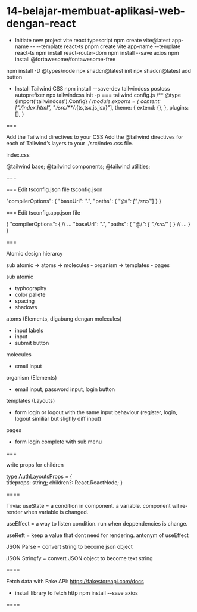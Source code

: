 # 14-belajar-membuat-aplikasi-web-dengan-react

- Initiate new project vite react typescript
npm create vite@latest app-name -- --template react-ts
pnpm create vite app-name --template react-ts
npm install react-router-dom
npm install --save axios
npm install @fortawesome/fontawesome-free

npm install -D @types/node
npx shadcn@latest init
npx shadcn@latest add button

- Install Tailwind CSS
npm install --save-dev tailwindcss postcss autoprefixer
npx tailwindcss init -p
===
tailwind.config.js
/** @type {import('tailwindcss').Config} */
module.exports = {
  content: ["./index.html", "./src/**/*.{ts,tsx,js,jsx}"],
  theme: {
    extend: {},
  },
  plugins: [],
}

===

Add the Tailwind directives to your CSS
Add the @tailwind directives for each of Tailwind’s layers to your ./src/index.css file.

index.css

@tailwind base;
@tailwind components;
@tailwind utilities;

===

===
Edit tsconfig.json file tsconfig.json

"compilerOptions": {
    "baseUrl": ".",
    "paths": {
      "@/*": ["./src/*"]
    }
  }

===
Edit tsconfig.app.json file

{
  "compilerOptions": {
    // ...
    "baseUrl": ".",
    "paths": {
      "@/*": [
        "./src/*"
      ]
    }
    // ...
  }
}

===

Atomic design hierarcy

sub atomic -> atoms -> molecules - organism -> templates - pages

sub atomic

- typhography
- color pallete
- spacing
- shadows

atoms (Elements, digabung dengan molecules)

- input labels
- input
- submit button

molecules

- email input

organism (Elements)

- email input, password input, login button

templates (Layouts)

- form login or logout with the same input behaviour (register, login, logout similiar but slighly diff input)

pages

- form login complete with sub menu

===

write props for children

type AuthLayoutsProps = {  
 titleprops: string;
 children?: React.ReactNode;
}

====

Trivia:
useState = a condition in component. a variable. component wil re-render when variable is changed.

useEffect = a way to listen condition. run when deppendencies is change.

useReft = keep a value that dont need for rendering. antonym of useEffect

JSON Parse = convert string to become json object

JSON Stringfy = convert JSON object to become text string

====

Fetch data with Fake API: <https://fakestoreapi.com/docs>

- install library to fetch http
npm install --save axios

====
